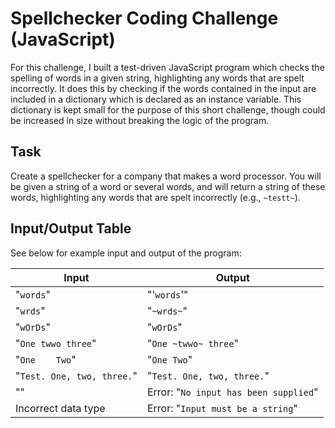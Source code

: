 # Spellchecker Coding Challenge (JavaScript)
For this challenge, I built a test-driven JavaScript program which checks the spelling of words in a given string, highlighting any words that are spelt incorrectly. It does this by checking if the words contained in the input are included in a dictionary which is declared as an instance variable. This dictionary is kept small for the purpose of this short challenge, though could be increased in size without breaking the logic of the program.

## Task
Create a spellchecker for a company that makes a word processor.
You will be given a string of a word or several words, and will return a string of these words, highlighting any words that are spelt incorrectly (e.g., `~testt~`).

## Input/Output Table
See below for example input and output of the program:

__Input__                  |   __Output__
---------------------------|---------------------------------------
"`words`"                  |  "'`words`'"
"`wrds`"                   |  "`~wrds~`"
"`wOrDs`"                  |  "`wOrDs`"
"`One twwo three`"         |  "`One ~twwo~ three`"
"`One    Two`"             |  "`One Two`"
"`Test. One, two, three.`" |  "`Test. One, two, three.`"
""                         |  Error: "`No input has been supplied`"
Incorrect data type        |  Error: "`Input must be a string`"
